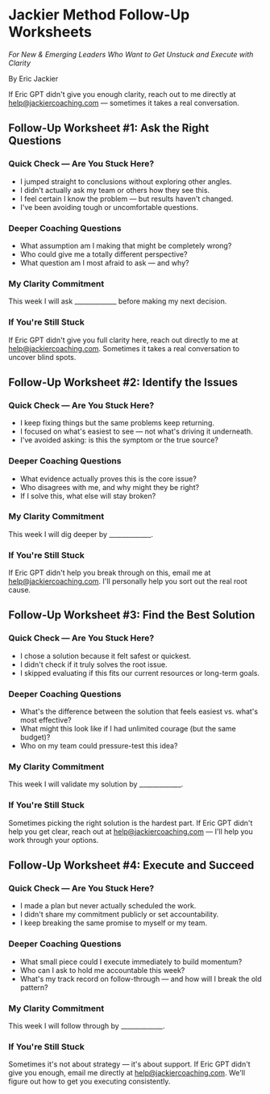 # Jackier Method Follow-Up Worksheets

*For New & Emerging Leaders Who Want to Get Unstuck and Execute with Clarity*

By Eric Jackier

If Eric GPT didn't give you enough clarity, reach out to me directly at help@jackiercoaching.com — sometimes it takes a real conversation.

## Follow-Up Worksheet #1: Ask the Right Questions

### Quick Check — Are You Stuck Here?
- I jumped straight to conclusions without exploring other angles.
- I didn't actually ask my team or others how they see this.
- I feel certain I know the problem — but results haven't changed.
- I've been avoiding tough or uncomfortable questions.

### Deeper Coaching Questions
- What assumption am I making that might be completely wrong?
- Who could give me a totally different perspective?
- What question am I most afraid to ask — and why?

### My Clarity Commitment
This week I will ask _____________ before making my next decision.

### If You're Still Stuck
If Eric GPT didn't give you full clarity here, reach out directly to me at help@jackiercoaching.com.
Sometimes it takes a real conversation to uncover blind spots.

## Follow-Up Worksheet #2: Identify the Issues

### Quick Check — Are You Stuck Here?
- I keep fixing things but the same problems keep returning.
- I focused on what's easiest to see — not what's driving it underneath.
- I've avoided asking: is this the symptom or the true source?

### Deeper Coaching Questions
- What evidence actually proves this is the core issue?
- Who disagrees with me, and why might they be right?
- If I solve this, what else will stay broken?

### My Clarity Commitment
This week I will dig deeper by _____________.

### If You're Still Stuck
If Eric GPT didn't help you break through on this, email me at help@jackiercoaching.com.
I'll personally help you sort out the real root cause.

## Follow-Up Worksheet #3: Find the Best Solution

### Quick Check — Are You Stuck Here?
- I chose a solution because it felt safest or quickest.
- I didn't check if it truly solves the root issue.
- I skipped evaluating if this fits our current resources or long-term goals.

### Deeper Coaching Questions
- What's the difference between the solution that feels easiest vs. what's most effective?
- What might this look like if I had unlimited courage (but the same budget)?
- Who on my team could pressure-test this idea?

### My Clarity Commitment
This week I will validate my solution by _____________.

### If You're Still Stuck
Sometimes picking the right solution is the hardest part. If Eric GPT didn't help you get clear, reach out at help@jackiercoaching.com — I'll help you work through your options.

## Follow-Up Worksheet #4: Execute and Succeed

### Quick Check — Are You Stuck Here?
- I made a plan but never actually scheduled the work.
- I didn't share my commitment publicly or set accountability.
- I keep breaking the same promise to myself or my team.

### Deeper Coaching Questions
- What small piece could I execute immediately to build momentum?
- Who can I ask to hold me accountable this week?
- What's my track record on follow-through — and how will I break the old pattern?

### My Clarity Commitment
This week I will follow through by _____________.

### If You're Still Stuck
Sometimes it's not about strategy — it's about support.
If Eric GPT didn't give you enough, email me directly at help@jackiercoaching.com.
We'll figure out how to get you executing consistently.
